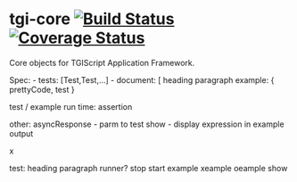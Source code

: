 tgi-core [![Build Status](https://travis-ci.org/tgicloud/tgi-core.svg?branch=master)](https://travis-ci.org/tgicloud/tgi-core) [![Coverage Status](https://coveralls.io/repos/tgicloud/tgi-core/badge.png?branch=master)](https://coveralls.io/r/tgicloud/tgi-core?branch=master)
========

Core objects for TGIScript Application Framework.



Spec:
    - tests: [Test,Test,...]
    - document: [
        heading
        paragraph
        example: { prettyCode, test }

test / example run time:
    assertion


other:
    asyncResponse - parm to test
    show - display expression in example output

 x





test:
    heading
    paragraph
    runner?
    stop
    start
    example xeample oeample
    show
